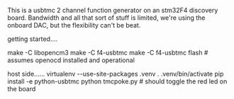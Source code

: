 
This is a usbtmc 2 channel function generator on an stm32F4 discovery board.
Bandwidth and all that sort of stuff is limited, we're using the onboard DAC,
but the flexibility can't be beat.

getting started....

make -C libopencm3
make -C f4-usbtmc
make -C f4-usbtmc flash  # assumes openocd installed and operational

host side......
virtualenv --use-site-packages .venv
. .venv/bin/activate
pip install -e python-usbtmc
python tmcpoke.py   # should toggle the red led on the board
